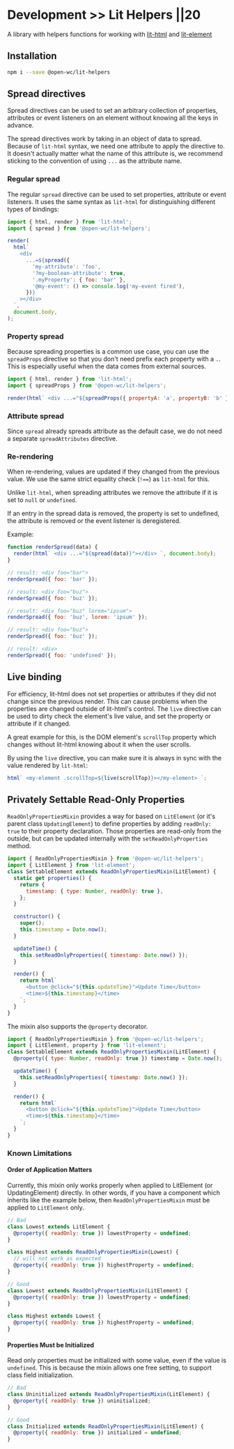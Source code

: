 # Development >> Lit Helpers ||20

A library with helpers functions for working with [lit-html](https://lit-html.polymer-project.org/) and [lit-element](https://lit-element.polymer-project.org/)

[//]: # 'AUTO INSERT HEADER PREPUBLISH'

## Installation

```bash
npm i --save @open-wc/lit-helpers
```

## Spread directives

Spread directives can be used to set an arbitrary collection of properties, attributes or event listeners on an element without knowing all the keys in advance.

The spread directives work by taking in an object of data to spread. Because of `lit-html` syntax, we need one attribute to apply the directive to. It doesn't actually matter what the name of this attribute is, we recommend sticking to the convention of using `...` as the attribute name.

### Regular spread

The regular `spread` directive can be used to set properties, attribute or event listeners. It uses the same syntax as `lit-html` for distinguishing different types of bindings:

```js
import { html, render } from 'lit-html';
import { spread } from '@open-wc/lit-helpers';

render(
  html`
    <div
      ...=${spread({
        'my-attribute': 'foo',
        '?my-boolean-attribute': true,
        '.myProperty': { foo: 'bar' },
        '@my-event': () => console.log('my-event fired'),
      })}
    ></div>
  `,
  document.body,
);
```

### Property spread

Because spreading properties is a common use case, you can use the `spreadProps` directive so that you don't need prefix each property with a `.`. This is especially useful when the data comes from external sources.

```js
import { html, render } from 'lit-html';
import { spreadProps } from '@open-wc/lit-helpers';

render(html` <div ...="${spreadProps({ propertyA: 'a', propertyB: 'b' })}"></div> `, document.body);
```

### Attribute spread

Since `spread` already spreads attribute as the default case, we do not need a separate `spreadAttributes` directive.

### Re-rendering

When re-rendering, values are updated if they changed from the previous value. We use the same strict equality check (`!==`) as `lit-html` for this.

Unlike `lit-html`, when spreading attributes we remove the attribute if it is set to `null` or `undefined`.

If an entry in the spread data is removed, the property is set to undefined, the attribute is removed or the event listener is deregistered.

Example:

```js
function renderSpread(data) {
  render(html` <div ...="${spread(data)}"></div> `, document.body);
}

// result: <div foo="bar">
renderSpread({ foo: 'bar' });

// result: <div foo="buz">
renderSpread({ foo: 'buz' });

// result: <div foo="buz" lorem="ipsum">
renderSpread({ foo: 'buz', lorem: 'ipsum' });

// result: <div foo="buz">
renderSpread({ foo: 'buz' });

// result: <div>
renderSpread({ foo: 'undefined' });
```

## Live binding

For efficiency, lit-html does not set properties or attributes if they did not change since the previous render. This can cause problems when the properties are changed outside of lit-html's control. The `live` directive can be used to dirty check the element's live value, and set the property or attribute if it changed.

A great example for this, is the DOM element's `scrollTop` property which changes without lit-html knowing about it when the user scrolls.

By using the `live` directive, you can make sure it is always in sync with the value rendered by `lit-html`:

```js
html` <my-element .scrollTop=${live(scrollTop)}></my-element> `;
```

## Privately Settable Read-Only Properties

`ReadOnlyPropertiesMixin` provides a way for based on `LitElement` (or it's parent class `UpdatingElement`) to define properties by adding `readOnly: true` to their property declaration. Those properties are read-only from the outside, but can be updated internally with the `setReadOnlyProperties` method.

```js
import { ReadOnlyPropertiesMixin } from '@open-wc/lit-helpers';
import { LitElement } from 'lit-element';
class SettableElement extends ReadOnlyPropertiesMixin(LitElement) {
  static get properties() {
    return {
      timestamp: { type: Number, readOnly: true },
    };
  }

  constructor() {
    super();
    this.timestamp = Date.now();
  }

  updateTime() {
    this.setReadOnlyProperties({ timestamp: Date.now() });
  }

  render() {
    return html`
      <button @click="${this.updateTime}">Update Time</button>
      <time>${this.timestamp}</time>
    `;
  }
}
```

The mixin also supports the `@property` decorator.

```js
import { ReadOnlyPropertiesMixin } from '@open-wc/lit-helpers';
import { LitElement, property } from 'lit-element';
class SettableElement extends ReadOnlyPropertiesMixin(LitElement) {
  @property({ type: Number, readOnly: true }) timestamp = Date.now();

  updateTime() {
    this.setReadOnlyProperties({ timestamp: Date.now() });
  }

  render() {
    return html`
      <button @click="${this.updateTime}">Update Time</button>
      <time>${this.timestamp}</time>
    `;
  }
}
```

### Known Limitations

#### Order of Application Matters

Currently, this mixin only works properly when applied to LitElement (or UpdatingElement) directly. In other words, if you have a component which inherits like the example below, then `ReadOnlyPropertiesMixin` must be applied to `LitElement` only.

```js
// Bad
class Lowest extends LitElement {
  @property({ readOnly: true }) lowestProperty = undefined;
}

class Highest extends ReadOnlyPropertiesMixin(Lowest) {
  // will not work as expected
  @property({ readOnly: true }) highestProperty = undefined;
}
```

```js
// Good
class Lowest extends ReadOnlyPropertiesMixin(LitElement) {
  @property({ readOnly: true }) lowestProperty = undefined;
}

class Highest extends Lowest {
  @property({ readOnly: true }) highestProperty = undefined;
}
```

#### Properties Must be Initialized

Read only properties must be initialized with some value, even if the value is `undefined`. This is because the mixin allows one free setting, to support class field initialization.

```js
// Bad
class Uninitialized extends ReadOnlyPropertiesMixin(LitElement) {
  @property({ readOnly: true }) uninitialized;
}

// Good
class Initialized extends ReadOnlyPropertiesMixin(LitElement) {
  @property({ readOnly: true }) initialized = undefined;
}
```
